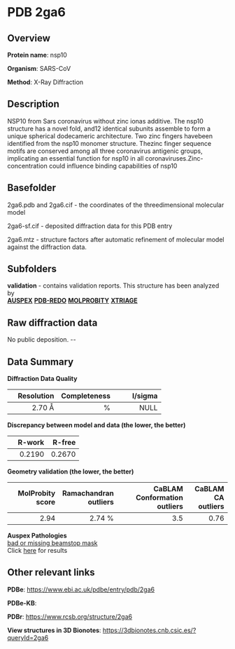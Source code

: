 # PDB 2ga6

## Overview

**Protein name**: nsp10

**Organism**: SARS-CoV

**Method**: X-Ray Diffraction

## Description

NSP10 from Sars coronavirus without zinc ionas additive. The nsp10 structure has a novel fold, and12 identical subunits assemble to form a unique spherical dodecameric architecture. Two zinc fingers havebeen identified from the nsp10 monomer structure. Thezinc finger sequence motifs are conserved among all three coronavirus antigenic groups, implicating an essential function for nsp10 in all coronaviruses.Zinc-concentration could influence binding capabilities of nsp10

## Basefolder

2ga6.pdb and 2ga6.cif - the coordinates of the threedimensional molecular model

2ga6-sf.cif - deposited diffraction data for this PDB entry

2ga6.mtz - structure factors after automatic refinement of molecular model against the diffraction data.

## Subfolders





**validation** - contains validation reports. This structure has been analyzed by <br>[**AUSPEX**](https://github.com/thorn-lab/coronavirus_structural_task_force/tree/master/pdb/nsp10/SARS-CoV/2ga6/validation/auspex) [**PDB-REDO**](https://github.com/thorn-lab/coronavirus_structural_task_force/tree/master/pdb/nsp10/SARS-CoV/2ga6/validation/pdb-redo) [**MOLPROBITY**](https://github.com/thorn-lab/coronavirus_structural_task_force/tree/master/pdb/nsp10/SARS-CoV/2ga6/validation/molprobity) [**XTRIAGE**](https://github.com/thorn-lab/coronavirus_structural_task_force/blob/master/pdb/nsp10/SARS-CoV/2ga6/validation/Xtriage_output.log)   



## Raw diffraction data

No public deposition. --<br> 

## Data Summary
**Diffraction Data Quality**

|   | Resolution | Completeness| I/sigma |
|---|-------------:|----------------:|--------------:|
|   |2.70 Å|      %|<img width=50/>NULL |

**Discrepancy between model and data (the lower, the better)**

|   | **R-work**| **R-free**   
|---|-------------:|----------------:|           
||  0.2190|  0.2670|

**Geometry validation (the lower, the better)**

|   |**MolProbity<br>score**| **Ramachandran<br>outliers** | **CaBLAM<br>Conformation outliers** | **CaBLAM<br>CA outliers** |
|---|-------------:|----------------:|----------------:|----------------:|
||  2.94|  2.74 %|3.5|0.76|

**Auspex Pathologies**<br> [bad or missing beamstop mask](https://www.auspex.de/pathol/#2)<br>Click [here](https://github.com/thorn-lab/coronavirus_structural_task_force/blob/master/pdb/nsp10/SARS-CoV/2ga6/validation/auspex/2ga6_auspex_comments.txt)  for results

 



## Other relevant links 
**PDBe**:  https://www.ebi.ac.uk/pdbe/entry/pdb/2ga6

**PDBe-KB**:  
 
**PDBr**: https://www.rcsb.org/structure/2ga6 

**View structures in 3D Bionotes**: https://3dbionotes.cnb.csic.es/?queryId=2ga6

